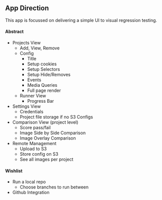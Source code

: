 ## App Direction

This app is focussed on delivering a simple UI to visual regression testing.

#### Abstract

  * Projects View
    * Add, View, Remove
    * Config
      * Title
      * Setup cookies
      * Setup Selectors
      * Setup Hide/Removes
      * Events
      * Media Queries
      * Full page render
    * Runner View
      * Progress Bar
  * Settings View
    * Credentials
    * Project file storage if no S3 Configs
  * Comparison View (project level)
    * Score pass/fail
    * Image Side by Side Comparison
    * Image Overlay Comparison
  * Remote Management
    * Upload to S3
    * Store config on S3
    * See all images per project


#### Wishlist

  * Run a local repo
    * Choose branches to run between
  * Github Integration
